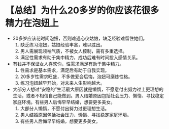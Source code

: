# 【总结】为什么20多岁的你应该花很多精力在泡妞上

-   20多岁应该花时间泡妞，否则难遇心仪姑娘，缺乏经验难留住她们。
    1.  缺乏练习泡妞，姑娘经验丰富，难以胜出。
    2.  男人需展现领袖气质，不被女人控制，需有多重选择。
    3.  满足性需求有助于集中精力，成功后难有时间投入感情关系。
-   有钱并不保证女人喜欢你，性需求满足有助于集中精力。
    1.  性需求是基本需求，满足后有助于自我实现。
    2.  20多岁性需求旺盛，不多做爱会后悔，泡妞可磨炼性格。
    3.  练习泡妞越早开始，对未来人生影响越大。
-   大部分人想过“安稳的”生活最大原因就是懒惰，不愿意付出努力过上更理想的生活，或者不相信自己能做到。男人结婚原因包括社会压力、懒惰、寻找稳定家庭环境。有些男人后悔早早结婚，想要更多美女。
    1.  大部分人懒惰，不愿付出努力过更理想生活。
    2.  男人结婚原因包括社会压力、懒惰、寻找稳定家庭环境。
    3.  有些男人后悔早早结婚，想要更多美女。